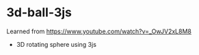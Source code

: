 # 3d-ball-3js

Learned from https://www.youtube.com/watch?v=_OwJV2xL8M8

- 3D rotating sphere using 3js
